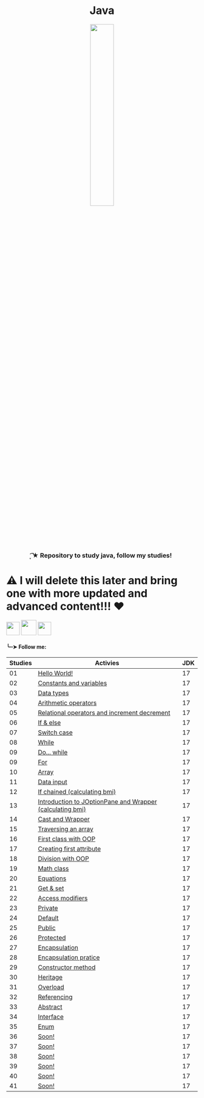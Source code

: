 <h1 align="center">
 Java
</h1>

<div align="center">
 <img src="https://github.com/Irissuu/Java/assets/161527170/de651dca-4e82-436e-b08c-253a1377721f"  width="35%" />
</div>

<h3 align="center"> 
 ͙͘͡★ Repository to study java, follow my studies! 


##

<h1>⚠️ I will delete this later and bring one with more updated and advanced content!!! ❤️ </h1>

<img height="35" src="https://user-images.githubusercontent.com/25181517/192108890-200809d1-439c-4e23-90d3-b090cf9a4eea.png"> <img height="40" src="https://user-images.githubusercontent.com/25181517/117201156-9a724800-adec-11eb-9a9d-3cd0f67da4bc.png"> <img height="35" src="https://user-images.githubusercontent.com/25181517/117201470-f6d56780-adec-11eb-8f7c-e70e376cfd07.png">


<h4>╰┈➤ Follow me:</h4>

| Studies | Activies | JDK |
| ------- | -------- | --- |
| 01 | <a href="https://github.com/Irissuu/Java/tree/8e30e306d6fe3b24cdff69fe1d5c6fdbc0af36fa/Java/HelloWorld">Hello World!</a> | 17 | 
| 02 | <a href="https://github.com/Irissuu/Java/tree/8e30e306d6fe3b24cdff69fe1d5c6fdbc0af36fa/Java/ConstantsVariables">Constants and variables</a> | 17 | 
| 03 | <a href="https://github.com/Irissuu/Java/tree/8e30e306d6fe3b24cdff69fe1d5c6fdbc0af36fa/Java/DataTypes">Data types</a> | 17 | 
| 04 | <a href="https://github.com/Irissuu/Java/tree/8e30e306d6fe3b24cdff69fe1d5c6fdbc0af36fa/Java/Arithmetic">Arithmetic operators</a> | 17 | 
| 05 | <a href="https://github.com/Irissuu/Java/tree/8e30e306d6fe3b24cdff69fe1d5c6fdbc0af36fa/Java/Operators">Relational operators and increment decrement</a> | 17 | 
| 06 | <a href="https://github.com/Irissuu/Java/tree/8e30e306d6fe3b24cdff69fe1d5c6fdbc0af36fa/Java/IfElse">If & else</a> | 17 | 
| 07 | <a href="https://github.com/Irissuu/Java/tree/8e30e306d6fe3b24cdff69fe1d5c6fdbc0af36fa/Java/SwitchCase">Switch case</a> | 17 | 
| 08 | <a href="https://github.com/Irissuu/Java/tree/8e30e306d6fe3b24cdff69fe1d5c6fdbc0af36fa/Java/While">While</a> | 17 | 
| 09 | <a href="https://github.com/Irissuu/Java/tree/8e30e306d6fe3b24cdff69fe1d5c6fdbc0af36fa/Java/DoWhile">Do... while</a> | 17 | 
| 09 | <a href="https://github.com/Irissuu/Java/tree/8e30e306d6fe3b24cdff69fe1d5c6fdbc0af36fa/Java/For">For</a> | 17 | 
| 10 | <a href="https://github.com/Irissuu/Java/tree/8e30e306d6fe3b24cdff69fe1d5c6fdbc0af36fa/Java/Array">Array</a> | 17 | 
| 11 | <a href="https://github.com/Irissuu/Java/tree/8e30e306d6fe3b24cdff69fe1d5c6fdbc0af36fa/Java/DataInput">Data input</a> | 17 | 
| 12 | <a href="https://github.com/Irissuu/Java/tree/8e30e306d6fe3b24cdff69fe1d5c6fdbc0af36fa/Java/IfChained">If chained (calculating bmi)</a> | 17 | 
| 13 | <a href="https://github.com/Irissuu/Java/tree/8e30e306d6fe3b24cdff69fe1d5c6fdbc0af36fa/Java/JoptionpaneWrapper">Introduction to JOptionPane and Wrapper (calculating bmi)</a> | 17 | 
| 14 | <a href="https://github.com/Irissuu/Java/tree/daddeaab0d9a21286c1ae2ed1fa73c33417fde81/Java/CastWrapper">Cast and Wrapper</a> | 17 | 
| 15 | <a href="https://github.com/Irissuu/Java/tree/daddeaab0d9a21286c1ae2ed1fa73c33417fde81/Java/TranversingArray">Traversing an array</a> | 17 | 
| 16 | <a href="https://github.com/Irissuu/Java/tree/5ef2aa6edbc911fb4e28504bbe3171ba3fc7bbbd/Java/FirstClass">First class with OOP</a> | 17 | 
| 17 | <a href="https://github.com/Irissuu/Java/tree/5ef2aa6edbc911fb4e28504bbe3171ba3fc7bbbd/Java/FirstAttribute">Creating first attribute</a> | 17 | 
| 18 | <a href="https://github.com/Irissuu/Java/tree/5ef2aa6edbc911fb4e28504bbe3171ba3fc7bbbd/Java/CalcOop">Division with OOP</a> | 17 | 
| 19 | <a href="https://github.com/Irissuu/Java/tree/0e5e0b8e526bf1498cb092b166e46d733b81dcad/Java/Bhaskara">Math class</a> | 17 |
| 20 |<a href="https://github.com/Irissuu/Java/tree/e63c1cc6590ac32b96ef8a60ec2ab29b00679a49/Java/Equations">Equations</a> | 17 | 
| 21 |<a href="https://github.com/Irissuu/Java/tree/e59e0c829c8d4423c610f8e09b51ab4e585d4151/Java/GetSet">Get & set</a> | 17 |
| 22 |<a href="https://github.com/Irissuu/Java/blob/6fe383a4ee3c4d4ca23638314dd3f2b3fce824f8/Java/Acess%20modifiers.txt">Access modifiers</a> | 17 |
| 23 |<a href="https://github.com/Irissuu/Java/tree/6fe383a4ee3c4d4ca23638314dd3f2b3fce824f8/Java/Private">Private</a> | 17 |
| 24 |<a href="https://github.com/Irissuu/Java/tree/aa4fb955ffed566b2f39c6fb9f639210947ed855/Java/Default">Default</a> | 17 |
| 25 |<a href="https://github.com/Irissuu/Java/tree/0bc1acb53866523555d2a275d238ee2826fb3826/Java/Public">Public</a> | 17 |
| 26 |<a href="https://github.com/Irissuu/Java/tree/b7df59fda6361c041cd169b699557c49e598f5a1/Java/Protected">Protected</a> | 17 |
| 27 |<a href="https://github.com/Irissuu/Java/tree/db7278c359a74efce6f6816add24a86773c8c507/Java/Encapsulation">Encapsulation</a> | 17 |
| 28 |<a href="https://github.com/Irissuu/Java/tree/1afa3402a408fe1d07c01dacd220037977828eaa/Java/PracticeEnc">Encapsulation pratice</a> | 17 |
| 29 |<a href="https://github.com/Irissuu/Java/tree/1262faaa8e2c61c6199a99fd67c9afe067bcd217/Java/Constructor">Constructor method</a> | 17 |
| 30 |<a href="https://github.com/Irissuu/Java/tree/67c85f57a6d4886221aa52d4b3b4b99065139a38/Java/Heritage">Heritage</a> | 17 |
| 31 |<a href="https://github.com/Irissuu/Java/tree/0cb459a5d813037451491d02d67c7d3c157363df/Java/Overload">Overload</a> | 17 |
| 32 |<a href="https://github.com/Irissuu/Java/tree/0cb459a5d813037451491d02d67c7d3c157363df/Java/Heritage">Referencing</a> | 17 |
| 33 |<a href="https://github.com/Irissuu/Java/tree/5f4a55d5ce9153eb43ba5c12d2f34c2ff8915c83/Java/Abstract">Abstract</a> | 17 |
| 34 |<a href="https://github.com/Irissuu/Java/tree/704afa236ad4263d279df4a9310de0757e950818/Java/Interface">Interface</a> | 17 |
| 35 |<a href="https://github.com/Irissuu/Java/tree/616751e384cec3268d245cec99ca1f7b4638762a/Java/Enum">Enum</a> | 17 |
| 36 |<a href="">Soon!</a> | 17 |
| 37 |<a href="">Soon!</a> | 17 |
| 38 |<a href="">Soon!</a> | 17 |
| 39 |<a href="">Soon!</a> | 17 |
| 40 |<a href="">Soon!</a> | 17 |
| 41 |<a href="">Soon!</a> | 17 |

##

